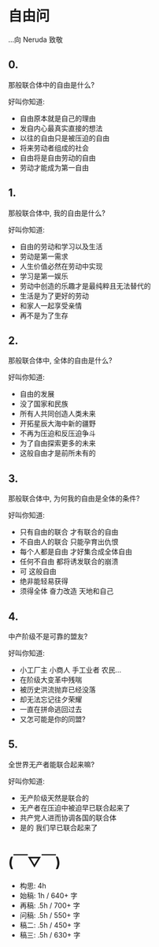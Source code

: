 # 自由问
…向 Neruda 致敬

## 0.

那般联合体中的自由是什么?

好叫你知道: 

- 自由原本就是自己的理由
- 发自内心最真实直接的想法
- 以往的自由只是被压迫的自由
- 将来劳动者组成的社会
- 自由将是自由劳动的自由
- 劳动才能成为第一自由

## 1.

那般联合体中, 我的自由是什么? 

好叫你知道: 

- 自由的劳动和学习以及生活
- 劳动是第一需求
- 人生价值必然在劳动中实现
- 学习是第一娱乐 
- 劳动中创造的乐趣才是最纯粹且无法替代的
- 生活是为了更好的劳动
- 和家人一起享受亲情
- 再不是为了生存

## 2.

那般联合体中, 全体的自由是什么? 

好叫你知道: 

- 自由的发展 
- 没了国家和民族 
- 所有人共同创造人类未来 
- 开拓星辰大海中新的疆野 
- 不再为压迫和反压迫争斗 
- 为了自由探索更多的未来 
- 这般自由才是前所未有的 

## 3.

那般联合体中, 为何我的自由是全体的条件? 

好叫你知道: 

- 只有自由的联合 才有联合的自由
- 不自由人的联合 只能孕育出仇恨
- 每个人都是自由 才好集合成全体自由
- 任何不自由 都将诱发联合的崩溃
- 可 这般自由 
- 绝非能轻易获得
- 须得全体 奋力改造 天地和自己

## 4.

中产阶级不是可靠的盟友? 

好叫你知道: 

- 小工厂主 小商人 手工业者 农民… 
- 在阶级大变革中残喘 
- 被历史洪流抛弃已经没落
- 却无法忘记往夕荣耀 
- 一直在拼命逃回过去 
- 又怎可能是你的同盟? 

## 5.

全世界无产者能联合起来嘛? 

好叫你知道: 

- 无产阶级天然是联合的 
- 无产者在压迫中被迫早已联合起来了 
- 共产党人进而协调各国的联合体 
- 是的 我们早已联合起来了 


# (￣▽￣)

- 构思: 4h
- 始稿: 1h / 640+ 字
- 再稿: .5h / 700+ 字
- 问稿: .5h / 550+ 字
- 稿二: .5h / 450+ 字
- 稿三: .5h / 630+ 字